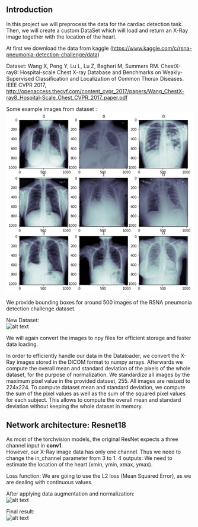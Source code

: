 ## Introduction
In this project we will preprocess the data for the cardiac detection task. Then, we will create a custom DataSet which will load and return an X-Ray image together with the location of the heart.

At first we download the data from kaggle (https://www.kaggle.com/c/rsna-pneumonia-detection-challenge/data)

Dataset:
Wang X, Peng Y, Lu L, Lu Z, Bagheri M, Summers RM. ChestX-ray8: Hospital-scale Chest X-ray Database and Benchmarks on Weakly-Supervised Classification and Localization of Common Thorax Diseases. IEEE CVPR 2017, http://openaccess.thecvf.com/content_cvpr_2017/papers/Wang_ChestX-ray8_Hospital-Scale_Chest_CVPR_2017_paper.pdf

Some example images from dataset :<br/> ![alt text](https://github.com/fshnkarimi/Pneumonia-Classification/blob/main/Images/images_1.png?raw=true)

We provide bounding boxes for around 500 images of the RSNA pneumonia detection challenge dataset.

New Dataset: <br/> ![alt text](https://github.com/fshnkarimi/Cardiac-Detection/blob/main/Images/images_1.png.png?raw=true)

We will again convert the images to npy files for efficient storage and faster data loading.

In order to efficiently handle our data in the Dataloader, we convert the X-Ray images stored in the DICOM format to numpy arrays. Afterwards we compute the overall mean and standard deviation of the pixels of the whole dataset, for the purpose of normalization.
We standardize all images by the maximum pixel value in the provided dataset, 255.
All images are resized to 224x224.
To compute dataset mean and standard deviation, we compute the sum of the pixel values as well as the sum of the squared pixel values for each subject.
This allows to compute the overall mean and standard deviation without keeping the whole dataset in memory.

## Network architecture: Resnet18
As most of the torchvision models, the original ResNet expects a three channel input in **conv1**. <br />
However, our X-Ray image data has only one channel.
Thus we need to change the in_channel parameter from 3 to 1.
4 outputs: We need to estimate the location of the heart (xmin, ymin, xmax, ymax).

Loss function: We are going to use the L2 loss (Mean Squared Error), as we are dealing with continuous values.

After applying data augmentation and normalization: <br/> ![alt text](https://github.com/fshnkarimi/Cardiac-Detection/blob/main/Images/images_2.png.png?raw=true)

Final result: <br/> ![alt text](https://github.com/fshnkarimi/Cardiac-Detection/blob/main/Images/images_3.png.png?raw=true)

